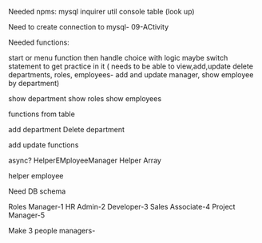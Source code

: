 Needed npms:
mysql
inquirer
util
console table (look up)

Need to create connection to mysql- 09-ACtivity

Needed functions:

start or menu function then handle choice with logic maybe switch statement to get practice in it ( needs to be able to view,add,update delete departments, roles, employees- add and update manager, show employee by department)

show department
show roles
show employees

functions from table

add department
Delete department

add update functions

async?
HelperEMployeeManager
Helper Array

helper employee

Need DB schema

Roles
Manager-1
HR Admin-2
Developer-3
Sales Associate-4
Project Manager-5

Make 3 people managers-
